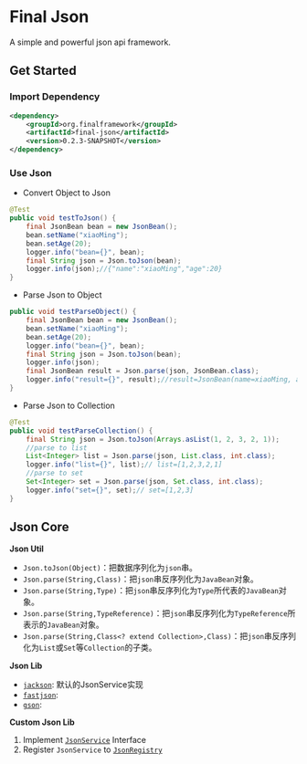 # Final Json

A simple and powerful json api framework.

## Get Started

### Import Dependency

```xml
<dependency>
    <groupId>org.finalframework</groupId>
    <artifactId>final-json</artifactId>
    <version>0.2.3-SNAPSHOT</version>
</dependency>
```

### Use Json

* Convert Object to Json

```java
@Test
public void testToJson() {
    final JsonBean bean = new JsonBean();
    bean.setName("xiaoMing");
    bean.setAge(20);
    logger.info("bean={}", bean);
    final String json = Json.toJson(bean);
    logger.info(json);//{"name":"xiaoMing","age":20}
}
```

* Parse Json to Object

```java
public void testParseObject() {
    final JsonBean bean = new JsonBean();
    bean.setName("xiaoMing");
    bean.setAge(20);
    logger.info("bean={}", bean);
    final String json = Json.toJson(bean);
    logger.info(json);
    final JsonBean result = Json.parse(json, JsonBean.class);
    logger.info("result={}", result);//result=JsonBean(name=xiaoMing, age=20)
}
```

* Parse Json to Collection
```java
@Test
public void testParseCollection() {
    final String json = Json.toJson(Arrays.asList(1, 2, 3, 2, 1));
    //parse to list
    List<Integer> list = Json.parse(json, List.class, int.class);
    logger.info("list={}", list);// list=[1,2,3,2,1]
    //parse to set
    Set<Integer> set = Json.parse(json, Set.class, int.class);
    logger.info("set={}", set);// set=[1,2,3]
}
```

## Json Core

**Json Util**

* `Json.toJson(Object)`：把数据序列化为`json`串。
* `Json.parse(String,Class)`：把`json`串反序列化为`JavaBean`对象。
* `Json.parse(String,Type)`：把`json`串反序列化为`Type`所代表的`JavaBean`对象。
* `Json.parse(String,TypeReference)`：把`json`串反序列化为`TypeReference`所表示的`JavaBean`对象。
* `Json.parse(String,Class<? extend Collection>,Class)`：把`json`串反序列化为`List`或`Set`等`Collection`的子类。

**Json Lib**

* [`jackson`](src/main/java/com/ilikly/finalframework/json/jackson/JacksonJsonService.java): 默认的JsonService实现
* [`fastjson`](src/main/java/com/ilikly/finalframework/json/fastjson/FastJsonService.java):
* [`gson`](src/main/java/com/ilikly/finalframework/json/gson/GsonJsonService.java):

**Custom Json Lib**

1. Implement [`JsonService`](src/main/java/com/ilikly/finalframework/json/JsonService.java) Interface
2. Register `JsonService` to [`JsonRegistry`](src/main/java/com/ilikly/finalframework/json/JsonRegistry.java)

